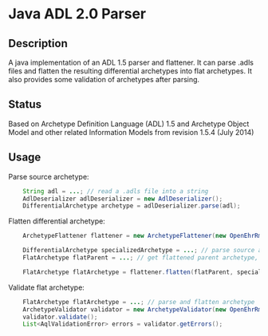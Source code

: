 # Java ADL 2.0 Parser



## Description

A java implementation of an ADL 1.5 parser and flattener. It can parse .adls files
and flatten the resulting differential archetypes into flat archetypes.
It also provides some validation of archetypes after parsing.

## Status
Based on Archetype Definition Language (ADL) 1.5 and Archetype Object Model and other
related Information Models from revision 1.5.4 (July 2014)



## Usage

Parse source archetype:
```java
    String adl = ...; // read a .adls file into a string
    AdlDeserializer adlDeserializer = new AdlDeserializer();
    DifferentialArchetype archetype = adlDeserializer.parse(adl);
```



Flatten differential archetype:
```java
    ArchetypeFlattener flattener = new ArchetypeFlattener(new OpenEhrRmModel());

    DifferentialArchetype specializedArchetype = ...; // parse source archetype
    FlatArchetype flatParent = ...; // get flattened parent archetype, or null if no parent

    FlatArchetype flatArchetype = flattener.flatten(flatParent, specializedArchetype);
```



Validate flat archetype:
```java
    FlatArchetype flatArchetype = ...; // parse and flatten archetype
    ArchetypeValidator validator = new ArchetypeValidator(new OpenEhrRmModel(), flatArchetype);
    validator.validate();
    List<AqlValidationError> errors = validator.getErrors();
```



